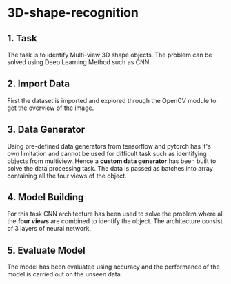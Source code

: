 # 3D-shape-recognition

## 1. Task ##

The task is to identify Multi-view 3D shape objects. The problem can be solved using Deep Learning Method such as CNN.

## 2. Import Data ##

First the dataset is imported and explored through the OpenCV module to get the overview of the image.

## 3. Data Generator ##
 
 Using pre-defined data generators from tensorflow and pytorch has it's own limitation and cannot be used for difficult task such as identifying objects from multiview. Hence a **custom data generator** has been built to solve the data processing task. The data is passed as batches into array containing all the four views of the object.
 
## 4. Model Building ##

For this task CNN architecture has been used to solve the problem where all the **four views** are combined to identify the object. The architecture consist of 3 layers of neural network.

## 5. Evaluate Model ##

The model has been evaluated using accuracy and the performance of the model is carried out on the unseen data.
 

